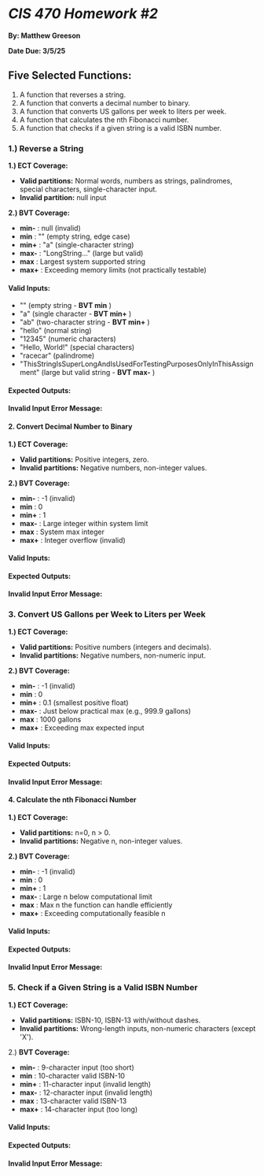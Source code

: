 # *CIS 470 Homework #2*

**By: Matthew Greeson**

**Date Due: 3/5/25**

## Five Selected Functions:

1. A function that reverses a string.
2. A function that converts a decimal number to binary.
3. A function that converts US gallons per week to liters per week.
4. A function that calculates the nth Fibonacci number.
5. A function that checks if a given string is a valid ISBN number.


### **1.) Reverse a String**

**1.) ECT Coverage:**

* **Valid partitions:** Normal words, numbers as strings, palindromes, special characters, single-character input.
* **Invalid partition:** null input

**2.) BVT Coverage:**

* **min-** : null (invalid)
* **min** : "" (empty string, edge case)
* **min+** : "a" (single-character string)
* **max-** : "LongString..." (large but valid)
* **max** : Largest system supported string
* **max+** : Exceeding memory limits (not practically testable)

#### **Valid Inputs:**

* "" (empty string -  **BVT min** )
* "a" (single character -  **BVT min+** )
* "ab" (two-character string -  **BVT min+** )
* "hello" (normal string)
* "12345" (numeric characters)
* "Hello, World!" (special characters)
* "racecar" (palindrome)
* "ThisStringIsSuperLongAndIsUsedForTestingPurposesOnlyInThisAssignment" (large but valid string -  **BVT max-** )

#### **Expected Outputs:**

#### **Invalid Input Error Message:**

#### **2. Convert Decimal Number to Binary**

**1.) ECT Coverage:**

* **Valid partitions:** Positive integers, zero.
* **Invalid partitions:** Negative numbers, non-integer values.

**2.) BVT Coverage:**

* **min-** : -1 (invalid)
* **min** : 0
* **min+** : 1
* **max-** : Large integer within system limit
* **max** : System max integer
* **max+** : Integer overflow (invalid)

#### **Valid Inputs:**

#### **Expected Outputs:**

#### **Invalid Input Error Message:**

### **3. Convert US Gallons per Week to Liters per Week**

**1.) ECT Coverage:**

* **Valid partitions:** Positive numbers (integers and decimals).
* **Invalid partitions:** Negative numbers, non-numeric input.

**2.) BVT Coverage:**

* **min-** : -1 (invalid)
* **min** : 0
* **min+** : 0.1 (smallest positive float)
* **max-** : Just below practical max (e.g., 999.9 gallons)
* **max** : 1000 gallons
* **max+** : Exceeding max expected input

#### **Valid Inputs:**

#### **Expected Outputs:**

#### **Invalid Input Error Message:**

#### **4. Calculate the nth Fibonacci Number**

**1.) ECT Coverage:**

* **Valid partitions:** n=0, n > 0.
* **Invalid partitions:** Negative n, non-integer values.

**2.) BVT Coverage:**

* **min-** : -1 (invalid)
* **min** : 0
* **min+** : 1
* **max-** : Large n below computational limit
* **max** : Max n the function can handle efficiently
* **max+** : Exceeding computationally feasible n

#### **Valid Inputs:**

#### **Expected Outputs:**

#### **Invalid Input Error Message:**

### **5. Check if a Given String is a Valid ISBN Number**

**1.) ECT Coverage:**

* **Valid partitions:** ISBN-10, ISBN-13 with/without dashes.
* **Invalid partitions:** Wrong-length inputs, non-numeric characters (except 'X').

2.) **BVT Coverage:**

* **min-** : 9-character input (too short)
* **min** : 10-character valid ISBN-10
* **min+** : 11-character input (invalid length)
* **max-** : 12-character input (invalid length)
* **max** : 13-character valid ISBN-13
* **max+** : 14-character input (too long)

#### **Valid Inputs:**

#### **Expected Outputs:**

#### **Invalid Input Error Message:**
